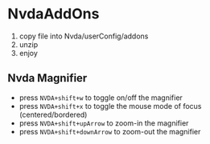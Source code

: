 # NvdaAddOns

1. copy file into Nvda/userConfig/addons
2. unzip
3. enjoy


## Nvda Magnifier

- press `NVDA+shift+w` to toggle on/off the magnifier
- press `NVDA+shift+x` to toggle the mouse mode of focus (centered/bordered)
- press `NVDA+shift+upArrow` to zoom-in the magnifier
- press `NVDA+shift+downArrow` to zoom-out the magnifier

